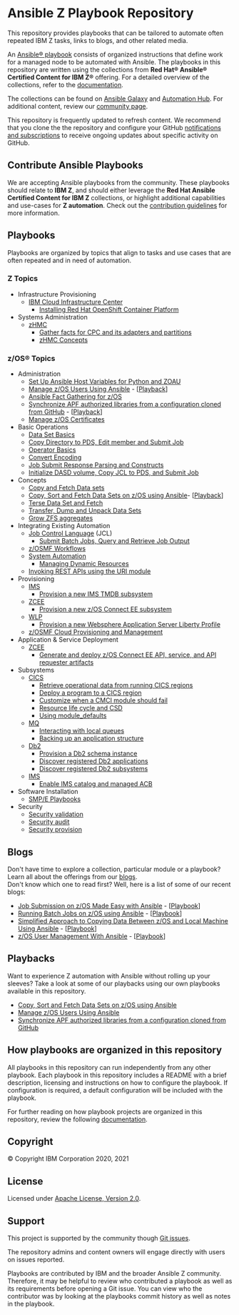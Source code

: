 # Ansible Z Playbook Repository
This repository provides playbooks that can be tailored to automate often
repeated IBM Z tasks, links to blogs, and other related media.

An [Ansible® playbook](https://docs.ansible.com/ansible/latest/user_guide/playbooks_intro.html#playbooks-intro)
consists of organized instructions that define work for a managed node to be
automated with Ansible. The playbooks in this
repository are written using the collections from
**Red Hat® Ansible® Certified Content for IBM Z®** offering. For a detailed
overview of the collections, refer to the
[documentation](https://ibm.github.io/z_ansible_collections_doc/index.html).

The collections can be found on
[Ansible Galaxy](https://galaxy.ansible.com/search?deprecated=false&keywords=ibm_z&order_by=-relevance&page=1)
and [Automation Hub](https://www.ansible.com/products/automation-hub).
For additional content, review our [community page](http://ibm.biz/BdfsTR).

This repository is frequently updated to refresh content. We recommend that you clone the
the repository and configure your GitHub
[notifications and subscriptions](https://docs.github.com/en/github/managing-subscriptions-and-notifications-on-github/about-notifications#notifications-and-subscriptions)
to receive ongoing updates about specific activity on GitHub.

## Contribute Ansible Playbooks

We are accepting Ansible playbooks from the community. These playbooks
should relate to **IBM Z**, and should either leverage the
**Red Hat Ansible Certified Content for IBM Z** collections, or highlight
additional capabilities and use-cases for **Z automation**. Check out the
[contribution guidelines](docs/share/contribution-guidelines.md) for more
information.

## Playbooks
Playbooks are organized by topics that align to tasks and use cases that are
often repeated and in need of automation.

### Z Topics
- Infrastructure Provisioning
    - [IBM Cloud Infrastructure Center](z_infra_provisioning/cloud_infra_center)
      - [Installing Red Hat OpenShift Container Platform](z_infra_provisioning/cloud_infra_center/ocp_upi/README.md)
- Systems Administration
  - [zHMC](z_systems_administration/zhmc)
    - [Gather facts for CPC and its adapters and partitions](z_systems_administration/zhmc/docs/usecase_playbooks.md)
    - [zHMC Concepts](z_systems_administration/zhmc/docs/module_playbooks.md)

### z/OS® Topics
- Administration
  - [Set Up Ansible Host Variables for Python and ZOAU](zos_administration/host_setup)
  - [Manage z/OS Users Using Ansible](zos_concepts/user_management/add_remove_user) - \[[Playback](https://mediacenter.ibm.com/media/Managing+z+OS+Users+with+Ansible+/1_bnud4enw)]
  - [Ansible Fact Gathering for z/OS](zos_basics/factgathering)
  - [Synchronize APF authorized libraries from a configuration cloned from GitHub](zos_concepts/program_authorization/git_apf) - \[[Playback](https://mediacenter.ibm.com/media/Using+Ansible+to+synchronize+z+OS+APF+libraries+from+a+GitHub+configuration+file/1_e6qsiwmg)]
  - [Manage z/OS Certificates](zos_concepts/certificate_management#readme)
- Basic Operations
  - [Data Set Basics](zos_concepts/data_sets/data_set_basics)
  - [Copy Directory to PDS, Edit member and Submit Job](zos_concepts/data_sets/copy_edit_submit)
  - [Operator Basics](zos_concepts/zos_operator/zos_operator_basics)
  - [Convert Encoding](zos_concepts/encoding/convert_encoding)
  - [Job Submit Response Parsing and Constructs](zos_basics/constructs)
  - [Initialize DASD volume, Copy JCL to PDS, and Submit Job](zos_concepts/volume_management/volume_initialization/init_dasd_vol_and_run_sample_jcl)
- Concepts
  - [Copy and Fetch Data sets](zos_concepts/data_transfer/copy_fetch_data_set)
  - [Copy, Sort and Fetch Data Sets on z/OS using Ansible](zos_concepts/data_transfer/copy_sort_fetch)- \[[Playback](https://mediacenter.ibm.com/media/Copy%2C+sort%2C+and+fetch+data+on+z+OS+using+Ansible/1_ah4qhyvu)]
  - [Terse Data Set and Fetch](zos_concepts/data_transfer/terse_fetch_data_set)
  - [Transfer, Dump and Unpack Data Sets](zos_concepts/data_transfer/dump_pack_ftp_unpack_restore)
  - [Grow ZFS aggregates](zos_concepts/zfsadm/zfs_grow_aggr)
- Integrating Existing Automation
  - [Job Control Language](zos_concepts/jobs) (JCL)
    - [Submit Batch Jobs, Query and Retrieve Job Output](zos_concepts/jobs/submit_query_retrieve)
  - [z/OSMF Workflows](zos_management/zosmf_workflows)
  - [System Automation](z_system_automation)
    - [Managing Dynamic Resources](z_system_automation/dynamic_resources/)
  - [Invoking REST APIs using the URI module](zos_concepts/rest_apis)
- Provisioning
  - [IMS](zos_subsystems/ims)
    - [Provision a new IMS TMDB subsystem](zos_subsystems/ims/ims_provisioning)
  - [ZCEE](zos_subsystems/zcee)
    - [Provision a new z/OS Connect EE subsystem](zos_subsystems/zcee/provisioning)
  - [WLP](zos_subsystems/wlp)
    - [Provision a new Websphere Application Server Liberty Profile](zos_subsystems/wlp)
  - [z/OSMF Cloud Provisioning and Management](zos_management/zosmf_cloud_provisioning_and_management)
- Application & Service Deployment
  - [ZCEE](zos_subsystems/zcee)
    - [Generate and deploy z/OS Connect EE API, service, and API requester artifacts](zos_subsystems/zcee/api_deployment)
- Subsystems
  - [CICS](zos_subsystems/cics)
    - [Retrieve operational data from running CICS regions](zos_subsystems/cics/cmci/reporting)
    - [Deploy a program to a CICS region](zos_subsystems/cics/cmci/deploy_program)
    - [Customize when a CMCI module should fail](zos_subsystems/cics/cmci/override_failure)
    - [Resource life cycle and CSD](zos_subsystems/cics/cmci/resource_lifecycle_and_csd)
    - [Using module_defaults](zos_subsystems/cics/cmci/module_defaults)
  - [MQ](zos_subsystems/mq)
    - [Interacting with local queues](zos_subsystems/mq/mqsc/qlocal)
	- [Backing up an application structure](zos_subsystems/mq/mqsc/cfstruct)
  - [Db2](zos_subsystems/db2)
    - [Provision a Db2 schema instance](zos_subsystems/db2/db2_schema_provisioning)
    - [Discover registered Db2 applications](zos_subsystems/db2/db2_discover_applications)
    - [Discover registered Db2 subsystems](zos_subsystems/db2/db2_discover_subsystems)
  - [IMS](zos_subsystems/ims)
    - [Enable IMS catalog and managed ACB](zos_subsystems/ims/ims_catalog_macb)
- Software Installation
  - [SMP/E Playbooks](https://github.com/IBM/z_ansible_collections_samples/tree/master/zos_concepts/software_management)
- Security
  - [Security validation](zos_management/zosmf_security_configuration_assistant)
  - [Security audit](zos_management/zosmf_security_configuration_assistant)
  - [Security provision](zos_management/zosmf_security_configuration_assistant)


## Blogs
Don't have time to explore a collection, particular module or a playbook?  
Learn all about the offerings from our [blogs](https://community.ibm.com/community/user/ibmz-and-linuxone/groups/topic-home/blog-entries?communitykey=ce54fe94-0145-4832-a0ef-4ea81d6062cc&tab=blog-entries).  
Don't know which one to read first? Well, here is a list of some of our recent blogs:   

- [Job Submission on z/OS Made Easy with Ansible](https://community.ibm.com/community/user/ibmz-and-linuxone/blogs/asif-mahmud1/2020/08/04/how-to-run-batch-jobs-on-zos-without-jcl-using-ans) - \[[Playbook](zos_concepts/jobs/submit_query_retrieve)\]
- [Running Batch Jobs on z/OS using Ansible](https://community.ibm.com/community/user/ibmz-and-linuxone/blogs/asif-mahmud1/2020/08/04/how-to-run-batch-jobs-on-zos-without-jcl-using-ans) - \[[Playbook](zos_concepts/data_transfer/copy_sort_fetch)\]
- [Simplified Approach to Copying Data Between z/OS and Local Machine Using Ansible](https://community.ibm.com/community/user/ibmz-and-linuxone/blogs/asif-mahmud1/2020/06/11/simplified-approach-to-copying-data-between-zos-an) - \[[Playbook](zos_concepts/data_transfer/copy_fetch_data_set)\]
- [z/OS User Management With Ansible](https://community.ibm.com/community/user/ibmz-and-linuxone/blogs/blake-becker1/2020/09/03/zos-user-management-with-ansible) - \[[Playbook](zos_concepts/user_management/add_remove_user)\]

## Playbacks
Want to experience Z automation with Ansible without rolling up your sleeves?
Take a look at some of our playbacks using our own playbooks available
in this repository.

- [Copy, Sort and Fetch Data Sets on z/OS using Ansible](https://mediacenter.ibm.com/media/Copy%2C+sort%2C+and+fetch+data+on+z+OS+using+Ansible/1_ah4qhyvu)
- [Manage z/OS Users Using Ansible](https://mediacenter.ibm.com/media/Managing+z+OS+Users+with+Ansible+/1_bnud4enw)
- [Synchronize APF authorized libraries from a configuration cloned from GitHub](https://mediacenter.ibm.com/media/Using+Ansible+to+synchronize+z+OS+APF+libraries+from+a+GitHub+configuration+file/1_e6qsiwmg)

## How playbooks are organized in this repository
All playbooks in this repository can run independently from any other playbook.
Each playbook in this repository includes a README with a brief description,
licensing and instructions on how to configure the playbook. If configuration is
required, a default configuration will be included with the playbook.

For further reading on how playbook projects are organized in this repository,
review the following [documentation](./docs/share/contribution-guidelines.md#playbook-structure).

## Copyright
© Copyright IBM Corporation 2020, 2021

## License
Licensed under
[Apache License, Version 2.0](https://opensource.org/licenses/Apache-2.0).

## Support
This project is supported by the community though
[Git issues](https://github.com/IBM/z_ansible_collections_samples/issues).

The repository admins and content owners will engage directly with users on
issues reported.

Playbooks are contributed by IBM and the broader Ansible Z community. Therefore,
it may be helpful to review who contributed a playbook as well as its
requirements before opening a Git issue. You can view who the contributor was by
looking at the playbooks commit history as well as notes in the playbook.
